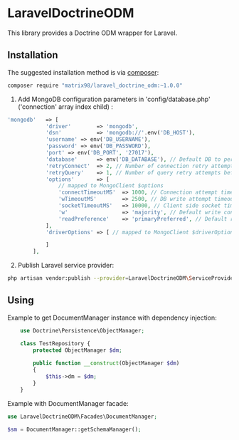 # LaravelDoctrineODM

This library provides a Doctrine ODM wrapper for Laravel.

## Installation

The suggested installation method is via [composer](https://getcomposer.org/):

```sh
composer require "matrix98/laravel_doctrine_odm:~1.0.0"
```
1. Add MongoDB configuration parameters in 'config/database.php' ('connection' array index child) : 
``` php
'mongodb'   => [
            'driver'        => 'mongodb',
            'dsn'           => 'mongodb://'.env('DB_HOST'),
            'username' => env('DB_USERNAME'),
            'password' => env('DB_PASSWORD'),
            'port' => env('DB_PORT', '27017'),
            'database'      => env('DB_DATABASE'), // Default DB to perform queries against (not authenticate against)
            'retryConnect'  => 2, // Number of connection retry attempts before failing (doctrine feature)
            'retryQuery'    => 1, // Number of query retry attempts before failing (doctrine feature)
            'options'       => [
                // mapped to MongoClient $options
                'connectTimeoutMS'  => 1000, // Connection attempt timeout (milliseconds)
                'wTimeoutMS'        => 2500, // DB write attempt timeout (milliseconds)
                'socketTimeoutMS'   => 10000, // Client side socket timeout (milliseconds)
                'w'                 => 'majority', // Default write concern (normally w=1)
                'readPreference'    => 'primaryPreferred', // Default read preference
            ],
            'driverOptions' => [ // mapped to MongoClient $driverOptions (e.g. for SSL stream context)

            ]
        ],
```

2. Publish Laravel service provider:

```sh
php artisan vendor:publish --provider=LaravelDoctrineODM\ServiceProviders\IdeHelperServiceProvider
```

## Using

Example to get DocumentManager instance with dependency injection: 

``` php
    use Doctrine\Persistence\ObjectManager;

    class TestRepository {
        protected ObjectManager $dm;
    
        public function __construct(ObjectManager $dm)
        {
            $this->dm = $dm;
        }
    }
```

Example with DocumentManager facade:

```php
use LaravelDoctrineODM\Facades\DocumentManager;

$sm = DocumentManager::getSchemaManager();
```
